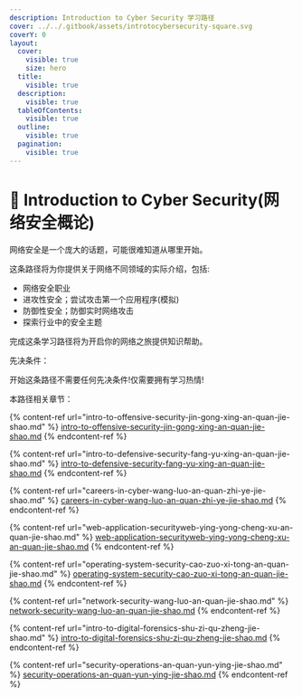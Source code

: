 ```yaml
---
description: Introduction to Cyber Security 学习路径
cover: ../../.gitbook/assets/introtocybersecurity-square.svg
coverY: 0
layout:
  cover:
    visible: true
    size: hero
  title:
    visible: true
  description:
    visible: true
  tableOfContents:
    visible: true
  outline:
    visible: true
  pagination:
    visible: true
---
```


# 🥳 Introduction to Cyber Security(网络安全概论)

网络安全是一个庞大的话题，可能很难知道从哪里开始。

这条路径将为你提供关于网络不同领域的实际介绍，包括:

* 网络安全职业
* 进攻性安全；尝试攻击第一个应用程序(模拟)
* 防御性安全；防御实时网络攻击
* 探索行业中的安全主题

完成这条学习路径将为开启你的网络之旅提供知识帮助。

先决条件：

开始这条路径不需要任何先决条件!仅需要拥有学习热情!

本路径相关章节：

{% content-ref url="intro-to-offensive-security-jin-gong-xing-an-quan-jie-shao.md" %}
[intro-to-offensive-security-jin-gong-xing-an-quan-jie-shao.md](intro-to-offensive-security-jin-gong-xing-an-quan-jie-shao.md)
{% endcontent-ref %}

{% content-ref url="intro-to-defensive-security-fang-yu-xing-an-quan-jie-shao.md" %}
[intro-to-defensive-security-fang-yu-xing-an-quan-jie-shao.md](intro-to-defensive-security-fang-yu-xing-an-quan-jie-shao.md)
{% endcontent-ref %}

{% content-ref url="careers-in-cyber-wang-luo-an-quan-zhi-ye-jie-shao.md" %}
[careers-in-cyber-wang-luo-an-quan-zhi-ye-jie-shao.md](careers-in-cyber-wang-luo-an-quan-zhi-ye-jie-shao.md)
{% endcontent-ref %}

{% content-ref url="web-application-securityweb-ying-yong-cheng-xu-an-quan-jie-shao.md" %}
[web-application-securityweb-ying-yong-cheng-xu-an-quan-jie-shao.md](web-application-securityweb-ying-yong-cheng-xu-an-quan-jie-shao.md)
{% endcontent-ref %}

{% content-ref url="operating-system-security-cao-zuo-xi-tong-an-quan-jie-shao.md" %}
[operating-system-security-cao-zuo-xi-tong-an-quan-jie-shao.md](operating-system-security-cao-zuo-xi-tong-an-quan-jie-shao.md)
{% endcontent-ref %}

{% content-ref url="network-security-wang-luo-an-quan-jie-shao.md" %}
[network-security-wang-luo-an-quan-jie-shao.md](network-security-wang-luo-an-quan-jie-shao.md)
{% endcontent-ref %}

{% content-ref url="intro-to-digital-forensics-shu-zi-qu-zheng-jie-shao.md" %}
[intro-to-digital-forensics-shu-zi-qu-zheng-jie-shao.md](intro-to-digital-forensics-shu-zi-qu-zheng-jie-shao.md)
{% endcontent-ref %}

{% content-ref url="security-operations-an-quan-yun-ying-jie-shao.md" %}
[security-operations-an-quan-yun-ying-jie-shao.md](security-operations-an-quan-yun-ying-jie-shao.md)
{% endcontent-ref %}
